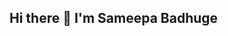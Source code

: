 ## Hi there 👋 I'm Sameepa Badhuge

<!--
**sameepabadhuge/sameepabadhuge** is a ✨ _special_ ✨ repository because its `README.md` (this file) appears on your GitHub profile.

🎓 I'm an undergraduate student studying **Information and Communication Technology** at **Uva Wellassa University of Sri Lanka**.Here are some ideas to get you started:

- 😊 I consider myself a happy and optimistic person.
- 🧠 I'm passionate about **psychology** and **mental freedom**.
- 🔭 I’m currently working on improving my web development and coding skills.
- 🌱 I’m currently learning **React**.
- 👯 I’m looking to collaborate on open-source or freelance projects.
- 🤔 I’m looking for help with freelancing platforms like **Fiverr** and **Upwork**
- 💬 Ask me about **React** or personal growth.
- 📫 How to reach me:sithusameepa@gmail.com
- 😄 Pronouns:she/her
- ⚡ Fun fact:I smile a lot — happiness is my superpower! 💫
-->
